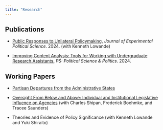 ```yaml
---
title: "Research"
---
```




## Publications
* [Public Responses to Unilateral Policymaking,](../public-responses-to-unilateral-policymaking.pdf) _Journal of Experimental
Political Science_. 2024. (with Kenneth Lowande)

* [Improving Content Analysis: Tools for Working with Undergraduate Research Assistants,](../improving-content-analysis-tools-for-working-with-undergraduate-research-assistants.pdf) _PS: Political Science & Politics_. 2024. 

## Working Papers

* [Partisan Departures from the Administrative States](../jmp.pdf)

* [Oversight From Below and Above: Individual and Institutional Legislative Influence on Agencies](../bsgs.pdf) (with Charles Shipan, Frederick Boehmke, and Tracee Saunders)

* Theories and Evidence of Policy Significance (with Kenneth Lowande and Yuki Shiraito)
